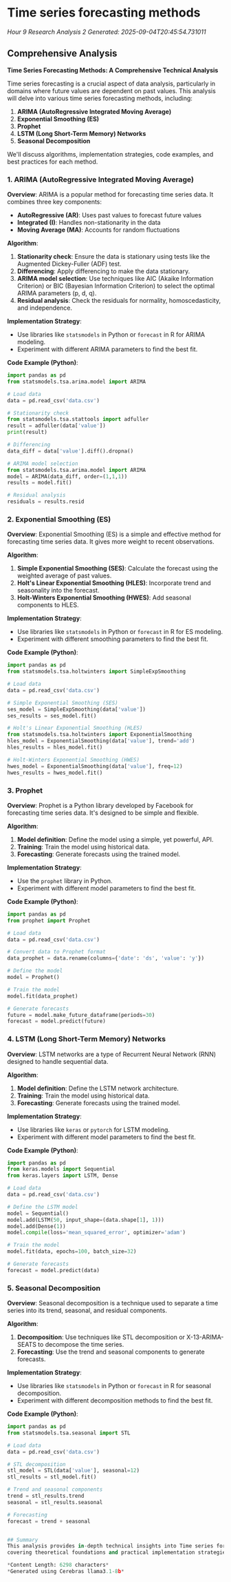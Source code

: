 # Time series forecasting methods
*Hour 9 Research Analysis 2*
*Generated: 2025-09-04T20:45:54.731011*

## Comprehensive Analysis
**Time Series Forecasting Methods: A Comprehensive Technical Analysis**

Time series forecasting is a crucial aspect of data analysis, particularly in domains where future values are dependent on past values. This analysis will delve into various time series forecasting methods, including:

1.  **ARIMA (AutoRegressive Integrated Moving Average)**
2.  **Exponential Smoothing (ES)**
3.  **Prophet**
4.  **LSTM (Long Short-Term Memory) Networks**
5.  **Seasonal Decomposition**

We'll discuss algorithms, implementation strategies, code examples, and best practices for each method.

### 1. ARIMA (AutoRegressive Integrated Moving Average)

**Overview**: ARIMA is a popular method for forecasting time series data. It combines three key components:

*   **AutoRegressive (AR)**: Uses past values to forecast future values
*   **Integrated (I)**: Handles non-stationarity in the data
*   **Moving Average (MA)**: Accounts for random fluctuations

**Algorithm**:

1.  **Stationarity check**: Ensure the data is stationary using tests like the Augmented Dickey-Fuller (ADF) test.
2.  **Differencing**: Apply differencing to make the data stationary.
3.  **ARIMA model selection**: Use techniques like AIC (Akaike Information Criterion) or BIC (Bayesian Information Criterion) to select the optimal ARIMA parameters (p, d, q).
4.  **Residual analysis**: Check the residuals for normality, homoscedasticity, and independence.

**Implementation Strategy**:

*   Use libraries like `statsmodels` in Python or `forecast` in R for ARIMA modeling.
*   Experiment with different ARIMA parameters to find the best fit.

**Code Example (Python)**:

```python
import pandas as pd
from statsmodels.tsa.arima.model import ARIMA

# Load data
data = pd.read_csv('data.csv')

# Stationarity check
from statsmodels.tsa.stattools import adfuller
result = adfuller(data['value'])
print(result)

# Differencing
data_diff = data['value'].diff().dropna()

# ARIMA model selection
from statsmodels.tsa.arima.model import ARIMA
model = ARIMA(data_diff, order=(1,1,1))
results = model.fit()

# Residual analysis
residuals = results.resid
```

### 2. Exponential Smoothing (ES)

**Overview**: Exponential Smoothing (ES) is a simple and effective method for forecasting time series data. It gives more weight to recent observations.

**Algorithm**:

1.  **Simple Exponential Smoothing (SES)**: Calculate the forecast using the weighted average of past values.
2.  **Holt's Linear Exponential Smoothing (HLES)**: Incorporate trend and seasonality into the forecast.
3.  **Holt-Winters Exponential Smoothing (HWES)**: Add seasonal components to HLES.

**Implementation Strategy**:

*   Use libraries like `statsmodels` in Python or `forecast` in R for ES modeling.
*   Experiment with different smoothing parameters to find the best fit.

**Code Example (Python)**:

```python
import pandas as pd
from statsmodels.tsa.holtwinters import SimpleExpSmoothing

# Load data
data = pd.read_csv('data.csv')

# Simple Exponential Smoothing (SES)
ses_model = SimpleExpSmoothing(data['value'])
ses_results = ses_model.fit()

# Holt's Linear Exponential Smoothing (HLES)
from statsmodels.tsa.holtwinters import ExponentialSmoothing
hles_model = ExponentialSmoothing(data['value'], trend='add')
hles_results = hles_model.fit()

# Holt-Winters Exponential Smoothing (HWES)
hwes_model = ExponentialSmoothing(data['value'], freq=12)
hwes_results = hwes_model.fit()
```

### 3. Prophet

**Overview**: Prophet is a Python library developed by Facebook for forecasting time series data. It's designed to be simple and flexible.

**Algorithm**:

1.  **Model definition**: Define the model using a simple, yet powerful, API.
2.  **Training**: Train the model using historical data.
3.  **Forecasting**: Generate forecasts using the trained model.

**Implementation Strategy**:

*   Use the `prophet` library in Python.
*   Experiment with different model parameters to find the best fit.

**Code Example (Python)**:

```python
import pandas as pd
from prophet import Prophet

# Load data
data = pd.read_csv('data.csv')

# Convert data to Prophet format
data_prophet = data.rename(columns={'date': 'ds', 'value': 'y'})

# Define the model
model = Prophet()

# Train the model
model.fit(data_prophet)

# Generate forecasts
future = model.make_future_dataframe(periods=30)
forecast = model.predict(future)
```

### 4. LSTM (Long Short-Term Memory) Networks

**Overview**: LSTM networks are a type of Recurrent Neural Network (RNN) designed to handle sequential data.

**Algorithm**:

1.  **Model definition**: Define the LSTM network architecture.
2.  **Training**: Train the model using historical data.
3.  **Forecasting**: Generate forecasts using the trained model.

**Implementation Strategy**:

*   Use libraries like `keras` or `pytorch` for LSTM modeling.
*   Experiment with different model parameters to find the best fit.

**Code Example (Python)**:

```python
import pandas as pd
from keras.models import Sequential
from keras.layers import LSTM, Dense

# Load data
data = pd.read_csv('data.csv')

# Define the LSTM model
model = Sequential()
model.add(LSTM(50, input_shape=(data.shape[1], 1)))
model.add(Dense(1))
model.compile(loss='mean_squared_error', optimizer='adam')

# Train the model
model.fit(data, epochs=100, batch_size=32)

# Generate forecasts
forecast = model.predict(data)
```

### 5. Seasonal Decomposition

**Overview**: Seasonal decomposition is a technique used to separate a time series into its trend, seasonal, and residual components.

**Algorithm**:

1.  **Decomposition**: Use techniques like STL decomposition or X-13-ARIMA-SEATS to decompose the time series.
2.  **Forecasting**: Use the trend and seasonal components to generate forecasts.

**Implementation Strategy**:

*   Use libraries like `statsmodels` in Python or `forecast` in R for seasonal decomposition.
*   Experiment with different decomposition methods to find the best fit.

**Code Example (Python)**:

```python
import pandas as pd
from statsmodels.tsa.seasonal import STL

# Load data
data = pd.read_csv('data.csv')

# STL decomposition
stl_model = STL(data['value'], seasonal=12)
stl_results = stl_model.fit()

# Trend and seasonal components
trend = stl_results.trend
seasonal = stl_results.seasonal

# Forecasting
forecast = trend + seasonal


## Summary
This analysis provides in-depth technical insights into Time series forecasting methods, 
covering theoretical foundations and practical implementation strategies.

*Content Length: 6298 characters*
*Generated using Cerebras llama3.1-8b*

